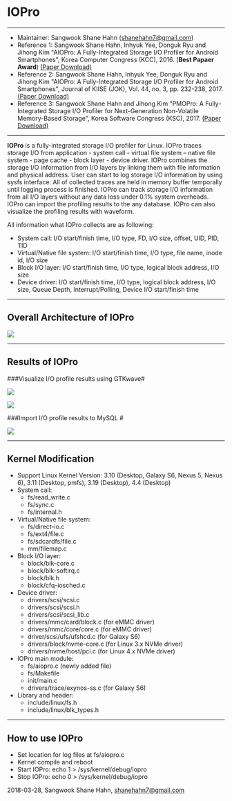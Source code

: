 # IOPro #

***

- Maintainer: Sangwook Shane Hahn (shanehahn7@gmail.com)
- Reference 1: Sangwook Shane Hahn, Inhyuk Yee, Donguk Ryu and Jihong Kim "AIOPro: A Fully-Integrated Storage I/O Profiler for Android Smartphones", Korea Computer Congress (KCC), 2016. (**Best Papaer Award**)
[(Paper Download)](http://cares.snu.ac.kr/?view=boardF&fileN=102865424058621e58c6f75.data)
- Reference 2: Sangwook Shane Hahn, Inhyuk Yee, Donguk Ryu and Jihong Kim "AIOPro: A Fully-Integrated Storage I/O Profiler for Android Smartphones", Journal of KIISE (JOK), Vol. 44, no. 3, pp. 232-238, 2017.
[(Paper Download)](http://cares.snu.ac.kr/?view=boardF&fileN=65733309659ce01e588cdb.data)
- Reference 3: Sangwook Shane Hahn and Jihong Kim "PMOPro: A Fully-Integrated Storage I/O Profiler for Next-Generation Non-Volatile Memory-Based Storage", Korea Software Congress (KSC), 2017.
[(Paper Download)](http://cares.snu.ac.kr/?view=boardF&fileN=7488647945a1d3d6ca89b2.data)

---

**IOPro** is a fully-integrated storage I/O profiler for Linux. IOPro traces storage I/O from application - system call - virtual file system – native file system - page cache - block layer - device driver. IOPro combines the storage I/O information from I/O layers by linking them with file information and physical address. User can start to log storage I/O information by using sysfs interface. All of collected traces are held in memory buffer temporally until logging process is finished.
IOPro can track storage I/O information from all I/O layers without any data loss under 0.1% system overheads.
IOPro can import the profiling results to the any database. IOPro can also visualize the profiling results with waveform.

All information what IOPro collects are as following:

- System call: I/O start/finish time, I/O type, FD, I/O size, offset, UID, PID, TID
- Virtual/Native file system: I/O start/finish time,  I/O type, file name, inode id, I/O size
- Block I/O layer: I/O start/finish time, I/O type, logical block address, I/O size
- Device driver: I/O start/finish time,  I/O type, logical block address, I/O size, Queue Depth, Interrupt/Polling, Device I/O start/finish time

***

## Overall Architecture of IOPro #

![](https://postfiles.pstatic.net/MjAxODAzMjlfMTEw/MDAxNTIyMjkyMjcxOTAw.dGm4jIzitIntbOuFbWxRl7nn03EkcIqZm7TOTe5IIr0g.sEDOehnPhhROghO_9Z4veJaQT3_bz1E9_qPutCXIRPEg.JPEG.shanehahn/IOPro_OA.jpg?type=w773)

***

## Results of IOPro #

###Visualize I/O profile results using GTKwave#

![](https://postfiles.pstatic.net/MjAxODAzMjlfNjYg/MDAxNTIyMjk0NDMwNDUz.27liGhdTgm0Qi3Dhs2qyDDZl-kdHJf3hVJ_vDw-u4Hgg.XMJVXWc4BNd-wStbYqK5C8x_Uf2qreKFJ7AoNf8DenMg.JPEG.shanehahn/iopro_vis.jpg?type=w773)

![](https://postfiles.pstatic.net/MjAxODAzMjlfMTM5/MDAxNTIyMjk0NjYwOTY0.qAYauQi9XbIA0sZ6mgBqSjPr9Xx6qsh3QM0JxsTe60kg.ctveQhRiNVPpZYjZTPg3p38GI5gAEO_OOH2eeayQJRQg.JPEG.shanehahn/iopro_vis2.jpg?type=w773)


###Import I/O profile results to MySQL #

![](https://postfiles.pstatic.net/MjAxODAzMjlfMzkg/MDAxNTIyMjk0NDI2MjYw.KkwJws3TP3n_jH2wGcdHz6CcCNy0l33IsMRtYCOwJdMg.Z_DVLvufUafFgfjpSAud6SUnK10ZO0h-Bs1p_-aP7Eog.JPEG.shanehahn/iopro_db.jpg?type=w773)

 


***
## Kernel Modification ###

- Support Linux Kernel Version: 3.10 (Desktop, Galaxy S6, Nexus 5, Nexus 6), 3.11 (Desktop, pmfs), 3.19 (Desktop), 4.4 (Desktop)
- System call: 
  + fs/read_write.c 
  + fs/sync.c 
  + fs/internal.h
- Virtual/Native file system: 
  + fs/direct-io.c 
  + fs/ext4/file.c 
  + fs/sdcardfs/file.c 
  + mm/filemap.c
- Block I/O layer: 
  + block/blk-core.c 
  + block/blk-softirq.c 
  + block/blk.h 
  + block/cfq-iosched.c
- Device driver: 
  + drivers/scsi/scsi.c 
  + drivers/scsi/scsi.h 
  + drivers/scsi/scsi_lib.c
  + drivers/mmc/card/block.c (for eMMC driver)
  + drivers/mmc/core/core.c (for eMMC driver)
  + driver/scsi/ufs/ufshcd.c (for Galaxy S6)
  + drivers/block/nvme-core.c (for Linux 3.x NVMe driver)
  + drivers/nvme/host/pci.c (for Linux 4.x NVMe driver)
- IOPro main module: 
  + fs/aiopro.c (newly added file) 
  + fs/Makefile 
  + init/main.c
  + drivers/trace/exynos-ss.c (for Galaxy S6)
- Library and header: 
  + include/linux/fs.h 
  + include/linux/blk_types.h 

***

## How to use IOPro ###

- Set location for log files at fs/aiopro.c
- Kernel compile and reboot 
- Start IOPro: echo 1 > /sys/kernel/debug/iopro
- Stop IOPro: echo 0 > /sys/kernel/debug/iopro


2018-03-28, Sangwook Shane Hahn, shanehahn7@gmail.com